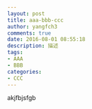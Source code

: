 ```yaml
---
layout: post
title: aaa-bbb-ccc
author: yangfch3
comments: true
date: 2016-08-01 08:55:18
description: 描述
tags: 
- AAA
- BBB
categories:
- CCC
---
```


akjfbjsfgb